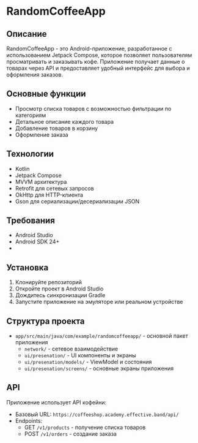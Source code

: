 # RandomCoffeeApp

## Описание
RandomCoffeeApp - это Android-приложение, разработанное с использованием Jetpack Compose, которое позволяет пользователям просматривать и заказывать кофе. Приложение получает данные о товарах через API и предоставляет удобный интерфейс для выбора и оформления заказов.

## Основные функции
- Просмотр списка товаров с возможностью фильтрации по категориям
- Детальное описание каждого товара
- Добавление товаров в корзину
- Оформление заказа

## Технологии
- Kotlin
- Jetpack Compose
- MVVM архитектура
- Retrofit для сетевых запросов
- OkHttp для HTTP-клиента
- Gson для сериализации/десериализации JSON

## Требования
- Android Studio
- Android SDK 24+
- 
## Установка
1. Клонируйте репозиторий
2. Откройте проект в Android Studio
3. Дождитесь синхронизации Gradle
4. Запустите приложение на эмуляторе или реальном устройстве

## Структура проекта
- `app/src/main/java/com/example/randomcoffeeapp/` - основной пакет приложения
  - `network/` - сетевое взаимодействие
  - `ui/presenation/` - UI компоненты и экраны
  - `ui/presenation/models/` - ViewModel и состояния
  - `ui/presenation/screens/` - основные экраны приложения

## API
Приложение использует API кофейни:
- Базовый URL: `https://coffeeshop.academy.effective.band/api/`
- Endpoints:
  - GET `/v1/products` - получение списка товаров
  - POST `/v1/orders` - создание заказа

